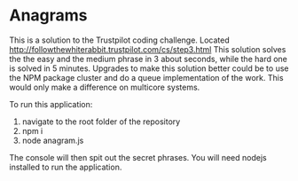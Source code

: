 # Anagrams
This is a solution to the Trustpilot coding challenge. Located http://followthewhiterabbit.trustpilot.com/cs/step3.html
This solution solves the the easy and the medium phrase in 3 about seconds, while the hard one is solved in 5 minutes.
Upgrades to make this solution better could be to use the NPM package cluster and do a queue implementation of the work.
This would only make a difference on multicore systems.

To run this application:
1. navigate to the root folder of the repository
2. npm i
3. node anagram.js

The console will then spit out the secret phrases.
You will need nodejs installed to run the application.

